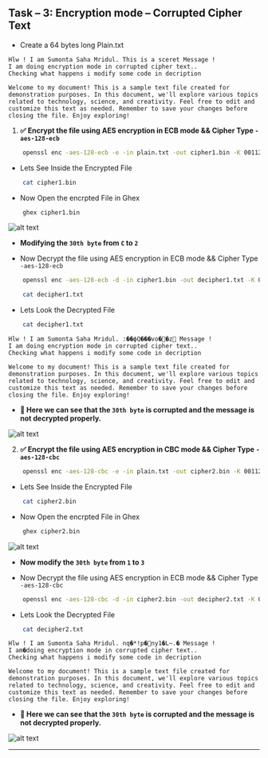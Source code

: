 ## Task – 3: Encryption mode – Corrupted Cipher Text

- Create a 64 bytes long Plain.txt

```
Hlw ! I am Sumonta Saha Mridul. This is a sceret Message !
I am doing encryption mode in corrupted cipher text..
Checking what happens i modify some code in decription

Welcome to my document! This is a sample text file created for demonstration purposes. In this document, we'll explore various topics related to technology, science, and creativity. Feel free to edit and customize this text as needed. Remember to save your changes before closing the file. Enjoy exploring!
```

1. **✅ Encrypt the file using AES encryption in ECB mode && Cipher Type `-aes-128-ecb`**

```bash
    openssl enc -aes-128-ecb -e -in plain.txt -out cipher1.bin -K 00112233445566778889aabbccddeeff
```

- Lets See Inside the Encrypted File

```bash
    cat cipher1.bin
```

- Now Open the encrpted File in Ghex

```bash
    ghex cipher1.bin
```

![alt text](./assets/image-15.png)

- **Modifying the `30th byte` from `C` to `2`**

- Now Decrypt the file using AES encryption in ECB mode && Cipher Type `-aes-128-ecb`

```bash
    openssl enc -aes-128-ecb -d -in cipher1.bin -out decipher1.txt -K 00112233445566778889aabbccddeeff
```

```bash
    cat decipher1.txt
```

- Lets Look the Decrypted File

```bash
    cat decipher1.txt
```

```
Hlw ! I am Sumonta Saha Mridul. :��ϕQ���vo��z Message !
I am doing encryption mode in corrupted cipher text..
Checking what happens i modify some code in decription

Welcome to my document! This is a sample text file created for demonstration purposes. In this document, we'll explore various topics related to technology, science, and creativity. Feel free to edit and customize this text as needed. Remember to save your changes before closing the file. Enjoy exploring!
```

- **🔖 Here we can see that the `30th byte` is corrupted and the message is not decrypted properly.**

![alt text](./assets/image-14.png)

2. **✅ Encrypt the file using AES encryption in CBC mode && Cipher Type `-aes-128-cbc`**

```bash
    openssl enc -aes-128-cbc -e -in plain.txt -out cipher2.bin -K 00112233445566778889aabbccddeeff -iv 01020304050607080550101410114501
```

- Lets See Inside the Encrypted File

```bash
    cat cipher2.bin
```

- Now Open the encrpted File in Ghex

```bash
    ghex cipher2.bin
```

![alt text](./assets/image-16.png)

- **Now modify the `30th byte` from `1` to `3`**

- Now Decrypt the file using AES encryption in ECB mode && Cipher Type `-aes-128-cbc`

```bash
    openssl enc -aes-128-cbc -d -in cipher2.bin -out decipher2.txt -K 00112233445566778889aabbccddeeff -iv 01020304050607080550101410114501
```

- Lets Look the Decrypted File

```bash
    cat decipher2.txt
```

```
Hlw ! I am Sumonta Saha Mridul. nq�*!p�ny1�L~.� Message !
I am�doing encryption mode in corrupted cipher text..
Checking what happens i modify some code in decription

Welcome to my document! This is a sample text file created for demonstration purposes. In this document, we'll explore various topics related to technology, science, and creativity. Feel free to edit and customize this text as needed. Remember to save your changes before closing the file. Enjoy exploring!

```

- **🔖 Here we can see that the `30th byte` is corrupted and the message is not decrypted properly.**

![alt text](./assets/image-17.png)

<hr>
